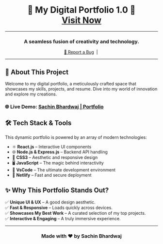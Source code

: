 <h1 align="center">
  🚀 My Digital Portfolio 1.0 🚀<br/>
  <a href="https://sachinbhardwaj.netlify.app" target="_blank">Visit Now</a>
</h1>

---

<h3 align="center">A seamless fusion of creativity and technology.</h3>

<p align="center">
  <a href="https://github.com/SachinBhardwaj1/FullStackDev_SachinBhardwaj_Portfolio/issues">🐞 Report a Bug</a> &nbsp;|&nbsp;
</p>

---

## 🌟 About This Project
Welcome to my digital portfolio, a meticulously crafted space that showcases my skills, projects, and resume. Dive into my world of innovation and explore my creations.

### 🌐 Live Demo: <a href="https://sachinbhardwaj.netlify.app" target="_blank">Sachin Bhardwaj | Portfolio</a>

## 🛠️ Tech Stack & Tools
This dynamic portfolio is powered by an array of modern technologies:

- ⚛ **React.js** – Interactive UI components
- 🌐 **Node.js & Express.js** – Backend API handling
- 🎨 **CSS3** – Aesthetic and responsive design
- 🖥 **JavaScript** – The magic behind interactivity
- 🔧 **VsCode** – The ultimate development environment
- 🚀 **Netlify** – Fast and secure deployment

## ✨ Why This Portfolio Stands Out?
✅ **Unique UI & UX** – A good design aesthetic.<br/>
✅ **Fast & Responsive** – Loads quickly across devices.<br/>
✅ **Showcases My Best Work** – A curated selection of my top projects.<br/>
✅ **Interactive & Engaging** – A truly immersive experience.<br/>

---

<h3 align="center">Made with ❤️ by <strong>Sachin Bhardwaj</strong></h3>
